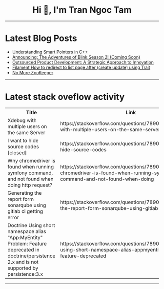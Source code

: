 <h1 align="center">Hi 👋, I'm Tran Ngoc Tam</h1>

---

# Latest Blog Posts 
<!-- BLOG-POST-LIST:START -->
- [Understanding Smart Pointers in C++](https://dev.to/jaehyun_park_52/understanding-smart-pointers-in-c-7g9)
- [Announcing: The Adventures of Blink Season 2! &lpar;Coming Soon&rpar;](https://dev.to/linkbenjamin/announcing-the-adventures-of-blink-season-2-coming-soon-1nkd)
- [Outsourced Product Development: A Strategic Approach to Innovation](https://dev.to/nithinsys9786/outsourced-product-development-a-strategic-approach-to-innovation-3eld)
- [Filament How to redirect to list page after &lpar;create,update&rpar; using Trait](https://dev.to/johndivam/filamtn-how-to-redirect-to-list-page-after-createupdate-using-trait-5b0i)
- [No More ZooKeeper](https://dev.to/jaydeep268/no-more-zookeeper-2e9p)
<!-- BLOG-POST-LIST:END -->

---

# Latest stack oveflow activity
<table>
  <tr><th>Title</th><th>Link</th></tr>
  <!-- STACKOVERFLOW:START --><tr><td>Xdebug with multiple users on the same Server</td><td>https://stackoverflow.com/questions/78901047/xdebug-with-multiple-users-on-the-same-server</td></tr><tr><td>I want to hide source codes [closed]</td><td>https://stackoverflow.com/questions/78900902/i-want-to-hide-source-codes</td></tr><tr><td>Why chromedriver is found when running symfony command, and not found when doing http request?</td><td>https://stackoverflow.com/questions/78900827/why-chromedriver-is-found-when-running-symfony-command-and-not-found-when-doing</td></tr><tr><td>Generating the report form sonarqube using gitlab ci getting error</td><td>https://stackoverflow.com/questions/78900812/generating-the-report-form-sonarqube-using-gitlab-ci-getting-error</td></tr><tr><td>Doctrine Using short namespace alias &quot;App:MyEntity&quot; Problem: Feature deprecated in doctrine/persistence 2.x and is not supported by persistence:3.x</td><td>https://stackoverflow.com/questions/78900778/doctrine-using-short-namespace-alias-appmyentity-problem-feature-deprecated</td></tr><!-- STACKOVERFLOW:END -->
</table>

---


